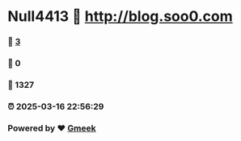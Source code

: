 # Null4413 :link: http://blog.soo0.com 
### :page_facing_up: [3](http://blog.soo0.com/tag.html) 
### :speech_balloon: 0 
### :hibiscus: 1327 
### :alarm_clock: 2025-03-16 22:56:29 
### Powered by :heart: [Gmeek](https://github.com/Meekdai/Gmeek)
